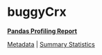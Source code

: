 # buggyCrx

[**Pandas Profiling Report**](https://epistasislab.github.io/penn-ml-benchmarks/profile/buggyCrx.html)

[Metadata](metadata.yaml) | [Summary Statistics](summary_stats.csv)

